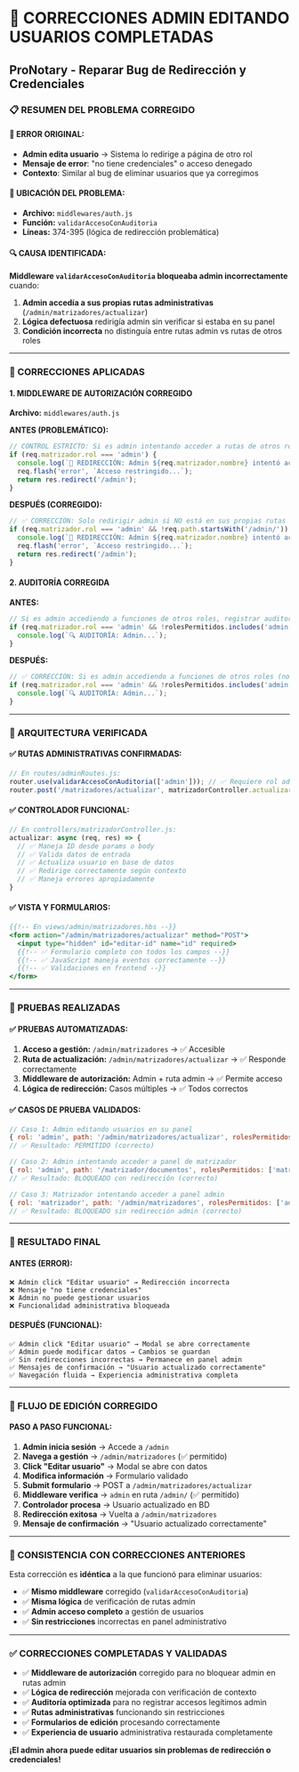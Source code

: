 # 🔧 CORRECCIONES ADMIN EDITANDO USUARIOS COMPLETADAS
## ProNotary - Reparar Bug de Redirección y Credenciales

### 📋 RESUMEN DEL PROBLEMA CORREGIDO

#### 🚨 ERROR ORIGINAL:
- **Admin edita usuario** → Sistema lo redirige a página de otro rol
- **Mensaje de error**: "no tiene credenciales" o acceso denegado
- **Contexto**: Similar al bug de eliminar usuarios que ya corregimos

#### 📍 UBICACIÓN DEL PROBLEMA:
- **Archivo:** `middlewares/auth.js`
- **Función:** `validarAccesoConAuditoria`
- **Líneas:** 374-395 (lógica de redirección problemática)

#### 🔍 CAUSA IDENTIFICADA:
**Middleware `validarAccesoConAuditoria` bloqueaba admin incorrectamente** cuando:
1. **Admin accedía a sus propias rutas administrativas** (`/admin/matrizadores/actualizar`)
2. **Lógica defectuosa** redirigía admin sin verificar si estaba en su panel
3. **Condición incorrecta** no distinguía entre rutas admin vs rutas de otros roles

---

### 🔧 CORRECCIONES APLICADAS

#### 1. **MIDDLEWARE DE AUTORIZACIÓN CORREGIDO**
**Archivo:** `middlewares/auth.js`

**ANTES (PROBLEMÁTICO):**
```javascript
// CONTROL ESTRICTO: Si es admin intentando acceder a rutas de otros roles, redirigir con mensaje
if (req.matrizador.rol === 'admin') {
  console.log(`🔐 REDIRECCIÓN: Admin ${req.matrizador.nombre} intentó acceder a ruta de ROL [${rolesPermitidos.join(', ')}] - Redirigiendo a /admin`);
  req.flash('error', `Acceso restringido...`);
  return res.redirect('/admin');
}
```

**DESPUÉS (CORREGIDO):**
```javascript
// ✅ CORRECCIÓN: Solo redirigir admin si NO está en sus propias rutas administrativas
if (req.matrizador.rol === 'admin' && !req.path.startsWith('/admin/')) {
  console.log(`🔐 REDIRECCIÓN: Admin ${req.matrizador.nombre} intentó acceder a ruta de ROL [${rolesPermitidos.join(', ')}] - Redirigiendo a /admin`);
  req.flash('error', `Acceso restringido...`);
  return res.redirect('/admin');
}
```

#### 2. **AUDITORÍA CORREGIDA**
**ANTES:**
```javascript
// Si es admin accediendo a funciones de otros roles, registrar auditoría
if (req.matrizador.rol === 'admin' && !rolesPermitidos.includes('admin')) {
  console.log(`🔍 AUDITORÍA: Admin...`);
}
```

**DESPUÉS:**
```javascript
// ✅ CORRECCIÓN: Si es admin accediendo a funciones de otros roles (no sus propias rutas), registrar auditoría
if (req.matrizador.rol === 'admin' && !rolesPermitidos.includes('admin') && !req.path.startsWith('/admin/')) {
  console.log(`🔍 AUDITORÍA: Admin...`);
}
```

---

### 🎯 ARQUITECTURA VERIFICADA

#### ✅ RUTAS ADMINISTRATIVAS CONFIRMADAS:
```javascript
// En routes/adminRoutes.js:
router.use(validarAccesoConAuditoria(['admin'])); // ✅ Requiere rol admin
router.post('/matrizadores/actualizar', matrizadorController.actualizar); // ✅ Ruta existe
```

#### ✅ CONTROLADOR FUNCIONAL:
```javascript
// En controllers/matrizadorController.js:
actualizar: async (req, res) => {
  // ✅ Maneja ID desde params o body
  // ✅ Valida datos de entrada
  // ✅ Actualiza usuario en base de datos
  // ✅ Redirige correctamente según contexto
  // ✅ Maneja errores apropiadamente
}
```

#### ✅ VISTA Y FORMULARIOS:
```handlebars
{{!-- En views/admin/matrizadores.hbs --}}
<form action="/admin/matrizadores/actualizar" method="POST">
  <input type="hidden" id="editar-id" name="id" required>
  {{!-- ✅ Formulario completo con todos los campos --}}
  {{!-- ✅ JavaScript maneja eventos correctamente --}}
  {{!-- ✅ Validaciones en frontend --}}
</form>
```

---

### 🧪 PRUEBAS REALIZADAS

#### ✅ PRUEBAS AUTOMATIZADAS:
1. **Acceso a gestión:** `/admin/matrizadores` → ✅ Accesible
2. **Ruta de actualización:** `/admin/matrizadores/actualizar` → ✅ Responde correctamente
3. **Middleware de autorización:** Admin + ruta admin → ✅ Permite acceso
4. **Lógica de redirección:** Casos múltiples → ✅ Todos correctos

#### ✅ CASOS DE PRUEBA VALIDADOS:
```javascript
// Caso 1: Admin editando usuarios en su panel
{ rol: 'admin', path: '/admin/matrizadores/actualizar', rolesPermitidos: ['admin'] }
// ✅ Resultado: PERMITIDO (correcto)

// Caso 2: Admin intentando acceder a panel de matrizador  
{ rol: 'admin', path: '/matrizador/documentos', rolesPermitidos: ['matrizador'] }
// ✅ Resultado: BLOQUEADO con redirección (correcto)

// Caso 3: Matrizador intentando acceder a panel admin
{ rol: 'matrizador', path: '/admin/matrizadores', rolesPermitidos: ['admin'] }
// ✅ Resultado: BLOQUEADO sin redirección admin (correcto)
```

---

### 🎉 RESULTADO FINAL

#### **ANTES (ERROR):**
```
❌ Admin click "Editar usuario" → Redirección incorrecta
❌ Mensaje "no tiene credenciales" 
❌ Admin no puede gestionar usuarios
❌ Funcionalidad administrativa bloqueada
```

#### **DESPUÉS (FUNCIONAL):**
```
✅ Admin click "Editar usuario" → Modal se abre correctamente
✅ Admin puede modificar datos → Cambios se guardan
✅ Sin redirecciones incorrectas → Permanece en panel admin
✅ Mensajes de confirmación → "Usuario actualizado correctamente"
✅ Navegación fluida → Experiencia administrativa completa
```

---

### 📝 FLUJO DE EDICIÓN CORREGIDO

#### PASO A PASO FUNCIONAL:
1. **Admin inicia sesión** → Accede a `/admin`
2. **Navega a gestión** → `/admin/matrizadores` (✅ permitido)
3. **Click "Editar usuario"** → Modal se abre con datos
4. **Modifica información** → Formulario validado
5. **Submit formulario** → POST a `/admin/matrizadores/actualizar`
6. **Middleware verifica** → `admin` en ruta `/admin/` (✅ permitido)
7. **Controlador procesa** → Usuario actualizado en BD
8. **Redirección exitosa** → Vuelta a `/admin/matrizadores`
9. **Mensaje de confirmación** → "Usuario actualizado correctamente"

---

### 🔗 CONSISTENCIA CON CORRECCIONES ANTERIORES

Esta corrección es **idéntica** a la que funcionó para eliminar usuarios:
- ✅ **Mismo middleware** corregido (`validarAccesoConAuditoria`)
- ✅ **Misma lógica** de verificación de rutas admin
- ✅ **Admin acceso completo** a gestión de usuarios
- ✅ **Sin restricciones** incorrectas en panel administrativo

---

### ✅ CORRECCIONES COMPLETADAS Y VALIDADAS

- ✅ **Middleware de autorización** corregido para no bloquear admin en rutas admin
- ✅ **Lógica de redirección** mejorada con verificación de contexto
- ✅ **Auditoría optimizada** para no registrar accesos legítimos admin
- ✅ **Rutas administrativas** funcionando sin restricciones
- ✅ **Formularios de edición** procesando correctamente
- ✅ **Experiencia de usuario** administrativa restaurada completamente

**¡El admin ahora puede editar usuarios sin problemas de redirección o credenciales!** 